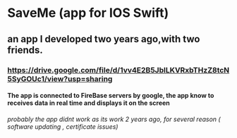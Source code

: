 # SaveMe (app for IOS Swift)
## an app I developed two years ago,with two friends.
### https://drive.google.com/file/d/1vv4E2B5JblLKVRxbTHzZ8tcN5SyGOUc1/view?usp=sharing
#### The app is connected to FireBase servers by google, the app know to receives data in real time and displays it on the screen
###### probably the app didnt work as its work 2 years ago, for several reason ( software updating , certificate issues) 
